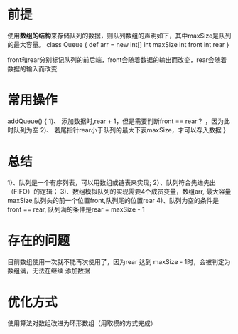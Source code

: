 # 前提
使用**数组的结构**来存储队列的数据，则队列数组的声明如下，其中maxSize是队列的最大容量。
class Queue {
    def arr = new int[]
    int maxSize
    int front
    int rear
}

front和rear分别标记队列的前后端，front会随着数据的输出而改变，rear会随着数据的输入而改变

# 常用操作
addQueue() {
    1)、 添加数据时,rear + 1，但是需要判断front == rear？ ，因为此时队列为空
    2)、 若尾指针rear小于队列的最大下表maxSize，才可以存入数据
}

# 总结
1}、队列是一个有序列表，可以用数组或链表来实现;
2）、队列符合先进先出（FIFO）的逻辑；
3)、数组模拟队列的实现需要4个成员变量，数组arr, 最大容量maxSize,队列头的前一个位置front,队列尾的位置rear
4)、队列为空的条件是front == rear, 队列满的条件是rear = maxSize - 1


# 存在的问题
目前数组使用一次就不能再次使用了，因为rear 达到 maxSize - 1时，会被判定为数组满，无法在继续
添加数据

# 优化方式
使用算法对数组改进为环形数组（用取模的方式完成）


